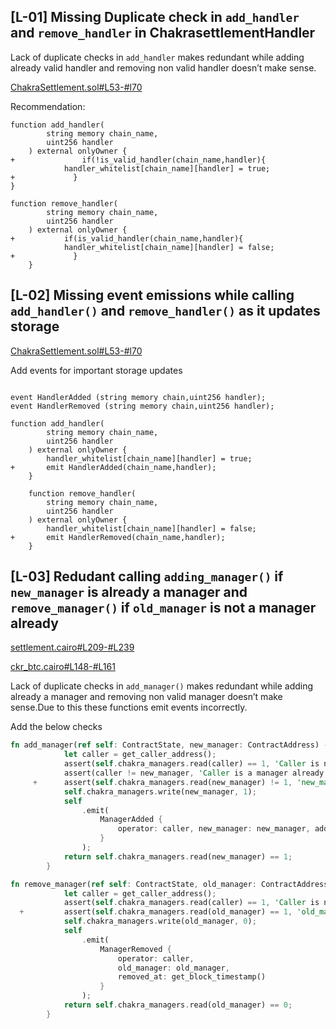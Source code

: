 ## [L-01] Missing Duplicate check in `add_handler` and `remove_handler` in ChakrasettlementHandler

Lack of duplicate checks in `add_handler` makes redundant while adding already valid handler and removing non valid handler doesn’t make sense.

[ChakraSettlement.sol#L53-#l70](https://github.com/code-423n4/2024-08-chakra/blob/d0d45ae1d26ca1b87034e67180fac07ce9642fd9/solidity/handler/contracts/ChakraSettlementHandler.sol#L53-#L70)

Recommendation:

```solidity
function add_handler(
        string memory chain_name,
        uint256 handler
    ) external onlyOwner {
+				if(!is_valid_handler(chain_name,handler){
	        handler_whitelist[chain_name][handler] = true;
+			  }
}

function remove_handler(
        string memory chain_name,
        uint256 handler
    ) external onlyOwner {
+		    if(is_valid_handler(chain_name,handler){
	        handler_whitelist[chain_name][handler] = false;
+			  }
    }
```

## [L-02] Missing event emissions while calling `add_handler()` and `remove_handler()` as it updates storage

[ChakraSettlement.sol#L53-#l70](https://github.com/code-423n4/2024-08-chakra/blob/d0d45ae1d26ca1b87034e67180fac07ce9642fd9/solidity/handler/contracts/ChakraSettlementHandler.sol#L53-#L70)

Add events for important storage updates 

```solidity

event HandlerAdded (string memory chain,uint256 handler);
event HandlerRemoved (string memory chain,uint256 handler);

function add_handler(
        string memory chain_name,
        uint256 handler
    ) external onlyOwner {
        handler_whitelist[chain_name][handler] = true;
+       emit HandlerAdded(chain_name,handler);
    }

    function remove_handler(
        string memory chain_name,
        uint256 handler
    ) external onlyOwner {
        handler_whitelist[chain_name][handler] = false;
+       emit HandlerRemoved(chain_name,handler);
    }
```

## [L-03] Redudant calling `adding_manager()` if `new_manager` is already a manager and `remove_manager()`  if `old_manager` is not a manager already

[settlement.cairo#L209-#L239](https://github.com/code-423n4/2024-08-chakra/blob/d0d45ae1d26ca1b87034e67180fac07ce9642fd9/cairo/handler/src/settlement.cairo#L209-#L239)

[ckr_btc.cairo#L148-#L161](https://github.com/code-423n4/2024-08-chakra/blob/d0d45ae1d26ca1b87034e67180fac07ce9642fd9/cairo/handler/src/ckr_btc.cairo#L148-#L161)

Lack of duplicate checks in `add_manager()` makes redundant while adding already a manager and removing non valid manager doesn’t make sense.Due to this these functions emit events incorrectly.

Add the below checks

```rust
fn add_manager(ref self: ContractState, new_manager: ContractAddress) -> bool {
            let caller = get_caller_address();
            assert(self.chakra_managers.read(caller) == 1, 'Caller is not a manager');
            assert(caller != new_manager, 'Caller is a manager already');
     +      assert(self.chakra_managers.read(new_manager) != 1, 'new_manager is a manager already');
            self.chakra_managers.write(new_manager, 1);
            self
                .emit(
                    ManagerAdded {
                        operator: caller, new_manager: new_manager, added_at: get_block_timestamp()
                    }
                );
            return self.chakra_managers.read(new_manager) == 1;
        }

fn remove_manager(ref self: ContractState, old_manager: ContractAddress) -> bool {
            let caller = get_caller_address();
            assert(self.chakra_managers.read(caller) == 1, 'Caller is not a manager');
  +         assert(self.chakra_managers.read(old_manager) == 1, 'old_manager is not a manager');
            self.chakra_managers.write(old_manager, 0);
            self
                .emit(
                    ManagerRemoved {
                        operator: caller,
                        old_manager: old_manager,
                        removed_at: get_block_timestamp()
                    }
                );
            return self.chakra_managers.read(old_manager) == 0;
        }
```